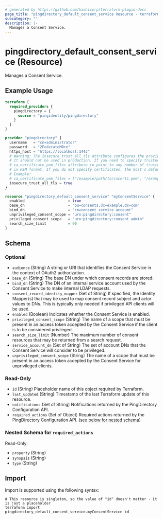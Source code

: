 ```yaml
---
# generated by https://github.com/hashicorp/terraform-plugin-docs
page_title: "pingdirectory_default_consent_service Resource - terraform-provider-pingdirectory"
subcategory: ""
description: |-
  Manages a Consent Service.
---
```


# pingdirectory_default_consent_service (Resource)

Manages a Consent Service.

## Example Usage

```terraform
terraform {
  required_providers {
    pingdirectory = {
      source = "pingidentity/pingdirectory"
    }
  }
}

provider "pingdirectory" {
  username   = "cn=administrator"
  password   = "2FederateM0re"
  https_host = "https://localhost:1443"
  # Warning: The insecure_trust_all_tls attribute configures the provider to trust any certificate presented by the PingDirectory server.
  # It should not be used in production. If you need to specify trusted CA certificates, use the
  # ca_certificate_pem_files attribute to point to any number of trusted CA certificate files
  # in PEM format. If you do not specify certificates, the host's default root CA set will be used.
  # Example:
  # ca_certificate_pem_files = ["/example/path/to/cacert1.pem", "/example/path/to/cacert2.pem"]
  insecure_trust_all_tls = true
}

resource "pingdirectory_default_consent_service" "myConsentService" {
  enabled                    = true
  base_dn                    = "ou=consents,dc=example,dc=com"
  bind_dn                    = "cn=consent service account"
  unprivileged_consent_scope = "urn:pingdirectory:consent"
  privileged_consent_scope   = "urn:pingdirectory:consent_admin"
  search_size_limit          = 90
}
```

<!-- schema generated by tfplugindocs -->
## Schema

### Optional

- `audience` (String) A string or URI that identifies the Consent Service in the context of OAuth2 authorization.
- `base_dn` (String) The base DN under which consent records are stored.
- `bind_dn` (String) The DN of an internal service account used by the Consent Service to make internal LDAP requests.
- `consent_record_identity_mapper` (Set of String) If specified, the Identity Mapper(s) that may be used to map consent record subject and actor values to DNs. This is typically only needed if privileged API clients will be used.
- `enabled` (Boolean) Indicates whether the Consent Service is enabled.
- `privileged_consent_scope` (String) The name of a scope that must be present in an access token accepted by the Consent Service if the client is to be considered privileged.
- `search_size_limit` (Number) The maximum number of consent resources that may be returned from a search request.
- `service_account_dn` (Set of String) The set of account DNs that the Consent Service will consider to be privileged.
- `unprivileged_consent_scope` (String) The name of a scope that must be present in an access token accepted by the Consent Service for unprivileged clients.

### Read-Only

- `id` (String) Placeholder name of this object required by Terraform.
- `last_updated` (String) Timestamp of the last Terraform update of this resource.
- `notifications` (Set of String) Notifications returned by the PingDirectory Configuration API.
- `required_actions` (Set of Object) Required actions returned by the PingDirectory Configuration API. (see [below for nested schema](#nestedatt--required_actions))

<a id="nestedatt--required_actions"></a>
### Nested Schema for `required_actions`

Read-Only:

- `property` (String)
- `synopsis` (String)
- `type` (String)

## Import

Import is supported using the following syntax:

```shell
# This resource is singleton, so the value of "id" doesn't matter - it is just a placeholder
terraform import pingdirectory_default_consent_service.myConsentService id
```
